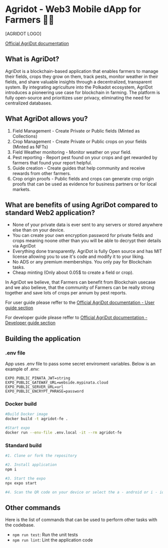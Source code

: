 # Agridot - Web3 Mobile dApp for Farmers 🧑‍🌾

[AGRIDOT LOGO]

[Official AgriDot documentation](LINK)

## What is AgriDot?
AgriDot is a blockchain-based application that enables farmers to manage their fields, crops they grow on them, track pests, monitor weather in their fields, and share valuable insights through a decentralized, transparent system. By integrating agriculture into the Polkadot ecosystem, AgriDot introduces a pioneering use case for blockchain in farming. The platform is fully open-source and prioritizes user privacy, eliminating the need for centralized databases.

## What AgriDot allows you?
1. Field Management - Create Private or Public fields (Minted as Collections)
2. Crop Management - Create Private or Public crops on your fields (Minted as NFTs)
3. Field Weather monitoring - Monitor weather on your field.
4. Pest reporting - Report pest found on your crops and get rewarded by farmers that found your report helpful.
5. Guide creation - Create guides that help community and receive rewards from other farmers.
6. Crop origin proofs - Public fields and crops can generate crop origin proofs that can be used as evidence for business partners or for local markets.

## What are benefits of using AgriDot compared to standard Web2 application?
- None of your private data is ever sent to any servers or stored anywhere else than on your device.
- You can create your own encryption password for private fields and crops meaning noone other than you will be able to decrypt their details via AgriDot
- Everything done transparently. AgriDot is fully Open source and has MIT license allowing you to use it's code and modify it to your liking.
- No ADS or any premium memberships. You only pay for Blockchain tasks.
- Cheap minting (Only about 0.05$ to create a field or crop).

In AgriDot we believe, that Farmers can benefit from Blockchain usecase and we also believe, that the community of Farmers can be really strong together and save lots of crops per annum by pest reports.

For user guide please reffer to the [Official AgriDot documentation - User guide section](LINK)

For developer guide please reffer to [Official AgriDot documentation - Developer guide section](LINK)

## Building the application

### .env file
App uses .env file to pass some secret enviroment variables. Below is an example of .env:
```
EXPO_PUBLIC_PINATA_JWT=string
EXPO_PUBLIC_GATEWAY_URL=webside.mypinata.cloud
EXPO_PUBLIC_SERVER_URL=url
EXPO_PUBLIC_ENCRYPT_PHRASE=password
```

### Docker build
```bash
#Build Docker image
docker build -t agridot-fe .

#Start expo
docker run --env-file .env.local -it --rm agridot-fe
```

### Standard build
```bash
#1. Clone or fork the repository

#2. Install application
npm i

#3. Start the expo
npx expo start

#4. Scan the QR code on your device or select the a - android or i - ios for emulator start (You need to have emulators installed)
```

## Other commands
Here is the list of commands that can be used to perform other tasks with the codebase.

- `npm run test`: Run the unit tests
- `npm run lint`: Lint the application code
